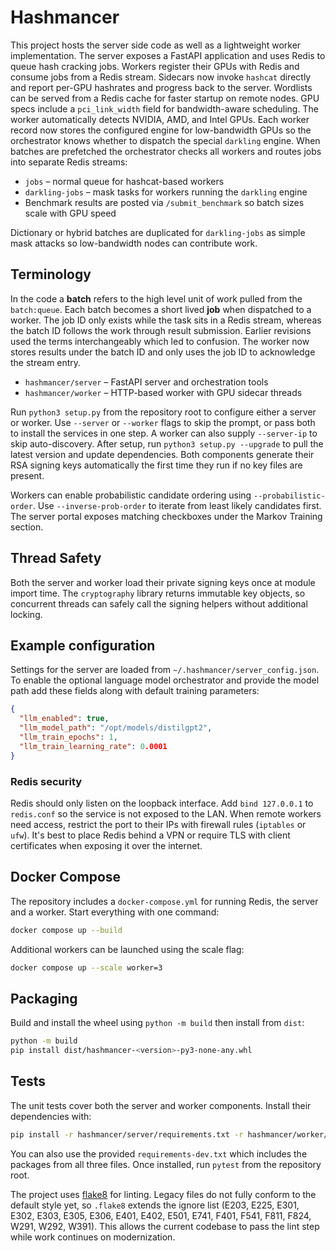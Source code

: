 # Hashmancer

This project hosts the server side code as well as a lightweight worker
implementation.  The server exposes a FastAPI application and uses Redis to
queue hash cracking jobs.  Workers register their GPUs with Redis and consume
jobs from a Redis stream.  Sidecars now invoke `hashcat` directly and report
per-GPU hashrates and progress back to the server. Wordlists can be served
from a Redis cache for faster startup on remote nodes.
GPU specs include a `pci_link_width` field for bandwidth-aware scheduling. The worker automatically detects NVIDIA, AMD, and Intel GPUs.
Each worker record now stores the configured engine for low-bandwidth GPUs so the
orchestrator knows whether to dispatch the special `darkling` engine. When
batches are prefetched the orchestrator checks all workers and routes jobs into
separate Redis streams:

- `jobs` – normal queue for hashcat-based workers
- `darkling-jobs` – mask tasks for workers running the `darkling` engine
- Benchmark results are posted via `/submit_benchmark` so batch sizes scale
  with GPU speed

Dictionary or hybrid batches are duplicated for `darkling-jobs` as simple mask
attacks so low-bandwidth nodes can contribute work.

## Terminology

In the code a **batch** refers to the high level unit of work pulled from the
`batch:queue`. Each batch becomes a short lived **job** when dispatched to a
worker. The job ID only exists while the task sits in a Redis stream, whereas
the batch ID follows the work through result submission. Earlier revisions used
the terms interchangeably which led to confusion. The worker now stores results
under the batch ID and only uses the job ID to acknowledge the stream entry.


* `hashmancer/server` – FastAPI server and orchestration tools
* `hashmancer/worker` – HTTP-based worker with GPU sidecar threads

Run `python3 setup.py` from the repository root to configure either a server or
worker.  Use `--server` or `--worker` flags to skip the prompt, or pass both to
install the services in one step.  A worker can also supply `--server-ip` to
skip auto-discovery. After setup, run `python3 setup.py --upgrade` to pull the
latest version and update dependencies. Both components generate their RSA
signing keys automatically the first time they run if no key files are present.

Workers can enable probabilistic candidate ordering using `--probabilistic-order`.
Use `--inverse-prob-order` to iterate from least likely candidates first. The
server portal exposes matching checkboxes under the Markov Training section.

## Thread Safety

Both the server and worker load their private signing keys once at module import
time.  The `cryptography` library returns immutable key objects, so concurrent
threads can safely call the signing helpers without additional locking.

## Example configuration

Settings for the server are loaded from `~/.hashmancer/server_config.json`.
To enable the optional language model orchestrator and provide the model path
add these fields along with default training parameters:

```json
{
  "llm_enabled": true,
  "llm_model_path": "/opt/models/distilgpt2",
  "llm_train_epochs": 1,
  "llm_train_learning_rate": 0.0001
}
```

### Redis security

Redis should only listen on the loopback interface. Add `bind 127.0.0.1` to
`redis.conf` so the service is not exposed to the LAN. When remote workers need
access, restrict the port to their IPs with firewall rules (`iptables` or
`ufw`). It's best to place Redis behind a VPN or require TLS with client
certificates when exposing it over the internet.

## Docker Compose

The repository includes a `docker-compose.yml` for running Redis, the server
and a worker. Start everything with one command:

```bash
docker compose up --build
```

Additional workers can be launched using the scale flag:

```bash
docker compose up --scale worker=3
```

## Packaging

Build and install the wheel using `python -m build` then install from `dist`:

```bash
python -m build
pip install dist/hashmancer-<version>-py3-none-any.whl
```

## Tests

The unit tests cover both the server and worker components. Install their
dependencies with:

```bash
pip install -r hashmancer/server/requirements.txt -r hashmancer/worker/requirements.txt -r hashmancer/server/requirements-dev.txt
```

You can also use the provided `requirements-dev.txt` which includes the
packages from all three files. Once installed, run `pytest` from the repository
root.

The project uses [flake8](https://flake8.pycqa.org) for linting. Legacy files do not
fully conform to the default style yet, so ``.flake8`` extends the ignore list
(E203, E225, E301, E302, E303, E305, E306, E401, E402, E501, E741,
F401, F541, F811, F824, W291, W292, W391). This allows the current codebase to
pass the lint step while work continues on modernization.
